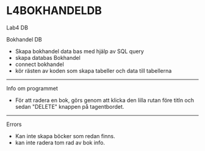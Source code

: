 # L4BOKHANDELDB
Lab4 DB


Bokhandel DB

- Skapa bokhandel data bas med hjälp av SQL query
- skapa databas Bokhandel
- connect bokhandel
- kör rästen av koden som skapa tabeller och data till tabellerna

-------

Info om programmet
- För att radera en bok, görs genom att klicka den lilla rutan före titln och sedan "DELETE" knappen på tagentbordet.
--------

Errors
- Kan inte skapa böcker som redan finns.
- kan inte radera tom rad av bok info.
